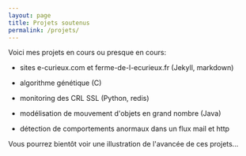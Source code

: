 ```yaml
---
layout: page
title: Projets soutenus
permalink: /projets/
---
```


Voici mes projets en cours ou presque en cours:

- sites e-curieux.com et ferme-de-l-ecurieux.fr (Jekyll, markdown)

- algorithme génétique (C)

- monitoring des CRL SSL (Python, redis)

- modélisation de mouvement d'objets en grand nombre (Java)

- détection de comportements anormaux dans un flux mail et http

Vous pourrez bientôt voir une illustration de l'avancée de ces projets...
